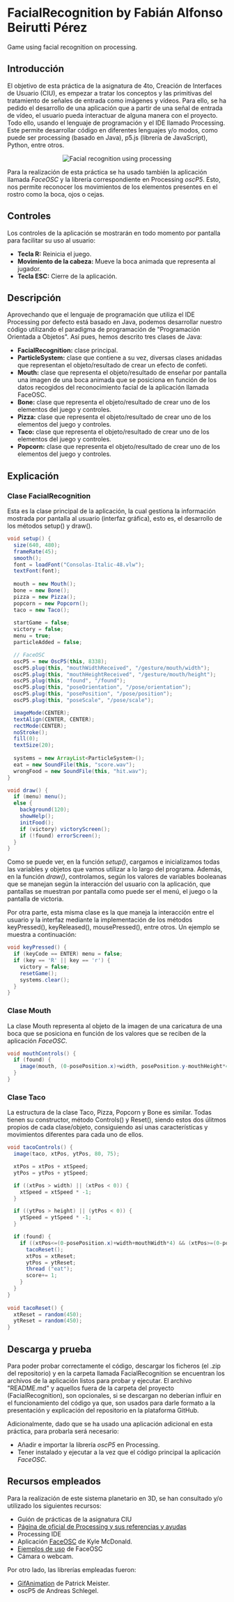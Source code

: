 # FacialRecognition by Fabián Alfonso Beirutti Pérez
Game using facial recognition on processing.

## Introducción
El objetivo de esta práctica de la asignatura de 4to, Creación de Interfaces de Usuario (CIU), es empezar a tratar los conceptos y las primitivas del tratamiento de señales de entrada como imágenes y vídeos. Para ello, se ha pedido el desarrollo de una aplicación que a partir de una señal de entrada de vídeo, el usuario pueda interactuar de alguna manera con el proyecto. Todo ello, usando el lenguaje de programación y el IDE llamado Processing. Este permite desarrollar código en diferentes lenguajes y/o modos, como puede ser processing (basado en Java), p5.js (librería de JavaScript), Python, entre otros.
<p align="center"><img src="/facialRecognitionGif.gif" alt="Facial recognition using processing"></img></p>

Para la realización de esta práctica se ha usado también la aplicación llamada *FaceOSC* y la librería correspondiente en Processing *oscP5*. Esto, nos permite reconocer los movimientos de los elementos presentes en el rostro como la boca, ojos o cejas.

## Controles
Los controles de la aplicación se mostrarán en todo momento por pantalla para facilitar su uso al usuario:
- **Tecla R:** Reinicia el juego.
- **Movimiento de la cabeza:** Mueve la boca animada que representa al jugador.
- **Tecla ESC:** Cierre de la aplicación.

## Descripción
Aprovechando que el lenguaje de programación que utiliza el IDE Processing por defecto está basado en Java, podemos desarrollar nuestro código utilizando el paradigma de programación de "Programación Orientada a Objetos". Así pues, hemos descrito tres clases de Java:
- **FacialRecognition:** clase principal.
- **ParticleSystem:** clase que contiene a su vez, diversas clases anidadas que representan el objeto/resultado de crear un efecto de confeti.
- **Mouth:** clase que representa el objeto/resultado de enseñar por pantalla una imagen de una boca animada que se posiciona en función de los datos recogidos del reconocimiento facial de la aplicación llamada FaceOSC.
- **Bone:** clase que representa el objeto/resultado de crear uno de los elementos del juego y controles.
- **Pizza:** clase que representa el objeto/resultado de crear uno de los elementos del juego y controles.
- **Taco:** clase que representa el objeto/resultado de crear uno de los elementos del juego y controles.
- **Popcorn:** clase que representa el objeto/resultado de crear uno de los elementos del juego y controles.

## Explicación
### Clase FacialRecognition
Esta es la clase principal de la aplicación, la cual gestiona la información mostrada por pantalla al usuario (interfaz gráfica), esto es, el desarrollo de los métodos setup() y draw().
```java
void setup() {
  size(640, 480);
  frameRate(45);
  smooth(); 
  font = loadFont("Consolas-Italic-48.vlw");
  textFont(font);
  
  mouth = new Mouth();
  bone = new Bone();
  pizza = new Pizza();
  popcorn = new Popcorn();
  taco = new Taco();
  
  startGame = false;
  victory = false;
  menu = true;
  particleAdded = false;

  // FaceOSC
  oscP5 = new OscP5(this, 8338);
  oscP5.plug(this, "mouthWidthReceived", "/gesture/mouth/width");
  oscP5.plug(this, "mouthHeightReceived", "/gesture/mouth/height");
  oscP5.plug(this, "found", "/found");
  oscP5.plug(this, "poseOrientation", "/pose/orientation");
  oscP5.plug(this, "posePosition", "/pose/position");
  oscP5.plug(this, "poseScale", "/pose/scale");

  imageMode(CENTER);
  textAlign(CENTER, CENTER);
  rectMode(CENTER);
  noStroke();
  fill(0);
  textSize(20);
  
  systems = new ArrayList<ParticleSystem>();
  eat = new SoundFile(this, "score.wav");
  wrongFood = new SoundFile(this, "hit.wav");
}

void draw() {
  if (menu) menu();
  else {
    background(120);
    showHelp();
    initFood();
    if (victory) victoryScreen();
    if (!found) errorScreen();
  }
}
```
Como se puede ver, en la función *setup()*, cargamos e inicializamos todas las variables y objetos que vamos utilizar a lo largo del programa. Además, en la función *draw()*, controlamos, según los valores de variables booleanas que se manejan según la interacción del usuario con la aplicación, que pantallas se muestran por pantalla como puede ser el menú, el juego o la pantalla de victoria.

Por otra parte, esta misma clase es la que maneja la interacción entre el usuario y la interfaz mediante la implementación de los métodos keyPressed(), keyReleased(), mousePressed(), entre otros. Un ejemplo se muestra a continuación:
```java
void keyPressed() {
  if (keyCode == ENTER) menu = false;
  if (key == 'R' || key == 'r') {
    victory = false;
    resetGame();
    systems.clear();
  }
}
```

### Clase Mouth
La clase Mouth representa al objeto de la imagen de una caricatura de una boca que se posiciona en función de los valores que se reciben de la aplicación *FaceOSC*.
```java
void mouthControls() {
  if (found) {
    image(mouth, (0-posePosition.x)+width, posePosition.y-mouthHeight*4, mouthWidth*10, mouthHeight+50);
  }
}
```

### Clase Taco
La estructura de la clase Taco, Pizza, Popcorn y Bone es similar. Todas tienen su constructor, método Controls() y Reset(), siendo estos dos úlitmos propios de cada clase/objeto, consiguiendo así unas características y movimientos diferentes para cada uno de ellos.
```java
void tacoControls() {
  image(taco, xtPos, ytPos, 80, 75);

  xtPos = xtPos + xtSpeed;
  ytPos = ytPos + ytSpeed;

  if ((xtPos > width) || (xtPos < 0)) {
    xtSpeed = xtSpeed * -1;
  }

  if ((ytPos > height) || (ytPos < 0)) {
    ytSpeed = ytSpeed * -1;
  }

  if (found) {
    if ((xtPos<=(0-posePosition.x)+width+mouthWidth*4) && (xtPos>=(0-posePosition.x)+width - mouthWidth*5) && (ytPos<=posePosition.y+mouthHeight*4) && (ytPos>=posePosition.y-mouthHeight*4)) {
      tacoReset();
      xtPos = xtReset;
      ytPos = ytReset;
      thread ("eat");
      score+= 1;
    }
  }
}
  
void tacoReset() {
  xtReset = random(450);
  ytReset = random(450);
}
```

## Descarga y prueba
Para poder probar correctamente el código, descargar los ficheros (el .zip del repositorio) y en la carpeta llamada FacialRecognition se encuentran los archivos de la aplicación listos para probar y ejecutar. El archivo "README.md" y aquellos fuera de la carpeta del proyecto (FacialRecognition), son opcionales, si se descargan no deberían influir en el funcionamiento del código ya que, son usados para darle formato a la presentación y explicación del repositorio en la plataforma GitHub.

Adicionalmente, dado que se ha usado una aplicación adicional en esta práctica, para probarla será necesario:
- Añadir e importar la librería *oscP5* en Processing.
- Tener instalado y ejecutar a la vez que el código principal la aplicación *FaceOSC*.

## Recursos empleados
Para la realización de este sistema planetario en 3D, se han consultado y/o utilizado los siguientes recursos:
* Guión de prácticas de la asignatura CIU
* <a href="https://processing.org">Página de oficial de Processing y sus referencias y ayudas</a>
* Processing IDE
* Aplicación <a href="https://github.com/kylemcdonald/ofxFaceTracker/releases">FaceOSC</a> de Kyle McDonald.
* <a href="https://github.com/CreativeInquiry/FaceOSC-Templates">Ejemplos de uso</a> de FaceOSC
* Cámara o webcam.

Por otro lado, las librerías empleadas fueron:
* <a href="https://github.com/extrapixel/gif-animation">GifAnimation</a> de Patrick Meister.
* oscP5 de Andreas Schlegel.
